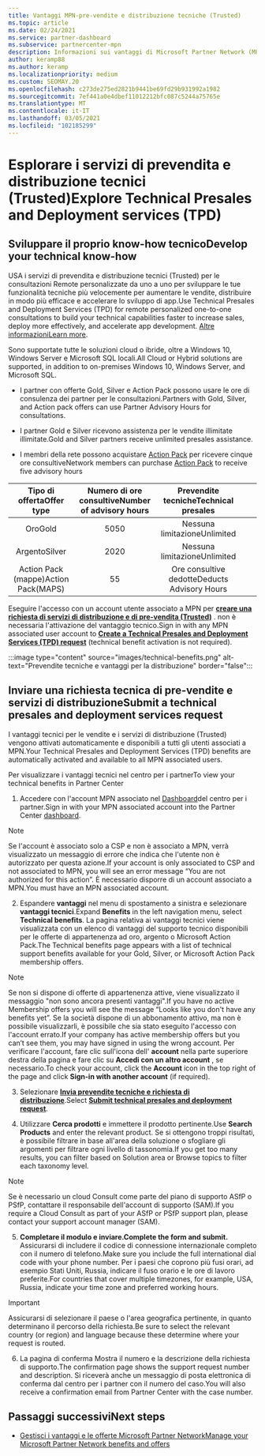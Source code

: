 ```yaml
---
title: Vantaggi MPN-pre-vendite e distribuzione tecniche (Trusted)
ms.topic: article
ms.date: 02/24/2021
ms.service: partner-dashboard
ms.subservice: partnercenter-mpn
description: Informazioni sui vantaggi di Microsoft Partner Network (MPN) per i servizi di pre-vendita e distribuzione tecnici (Trusted)
author: keramp88
ms.author: keramp
ms.localizationpriority: medium
ms.custom: SEOMAY.20
ms.openlocfilehash: c273de275ed2821b9441be69fd29b931992a1982
ms.sourcegitcommit: 7ef441a0e4dbef11012212bfc087c5244a75765e
ms.translationtype: MT
ms.contentlocale: it-IT
ms.lasthandoff: 03/05/2021
ms.locfileid: "102185299"
---
```

# <a name="explore-technical-presales-and-deployment-services-tpd"></a><span data-ttu-id="88bd9-103">Esplorare i servizi di prevendita e distribuzione tecnici (Trusted)</span><span class="sxs-lookup"><span data-stu-id="88bd9-103">Explore Technical Presales and Deployment services (TPD)</span></span> 

## <a name="develop-your-technical-know-how"></a><span data-ttu-id="88bd9-104">Sviluppare il proprio know-how tecnico</span><span class="sxs-lookup"><span data-stu-id="88bd9-104">Develop your technical know-how</span></span>

<span data-ttu-id="88bd9-105">USA i servizi di prevendita e distribuzione tecnici (Trusted) per le consultazioni Remote personalizzate da uno a uno per sviluppare le tue funzionalità tecniche più velocemente per aumentare le vendite, distribuire in modo più efficace e accelerare lo sviluppo di app.</span><span class="sxs-lookup"><span data-stu-id="88bd9-105">Use Technical Presales and Deployment Services (TPD) for remote personalized one-to-one consultations to build your technical capabilities faster to increase sales, deploy more effectively, and accelerate app development.</span></span> <span data-ttu-id="88bd9-106">[Altre informazioni](https://aka.ms/TPD)</span><span class="sxs-lookup"><span data-stu-id="88bd9-106">[Learn more](https://aka.ms/TPD).</span></span>

<span data-ttu-id="88bd9-107">Sono supportate tutte le soluzioni cloud o ibride, oltre a Windows 10, Windows Server e Microsoft SQL locali.</span><span class="sxs-lookup"><span data-stu-id="88bd9-107">All Cloud or Hybrid solutions are supported, in addition to on-premises Windows 10, Windows Server, and Microsoft SQL.</span></span> 

-   <span data-ttu-id="88bd9-108">I partner con offerte Gold, Silver e Action Pack possono usare le ore di consulenza dei partner per le consultazioni.</span><span class="sxs-lookup"><span data-stu-id="88bd9-108">Partners with Gold, Silver, and Action pack offers can use Partner Advisory Hours for consultations.</span></span> 

-   <span data-ttu-id="88bd9-109">I partner Gold e Silver ricevono assistenza per le vendite illimitate illimitate.</span><span class="sxs-lookup"><span data-stu-id="88bd9-109">Gold and Silver partners receive unlimited presales assistance.</span></span> 

-   <span data-ttu-id="88bd9-110">I membri della rete possono acquistare [Action Pack](https://partner.microsoft.com/membership/action-pack) per ricevere cinque ore consultive</span><span class="sxs-lookup"><span data-stu-id="88bd9-110">Network members can  purchase [Action Pack](https://partner.microsoft.com/membership/action-pack) to receive five advisory hours</span></span>  


|     <span data-ttu-id="88bd9-111">Tipo di offerta</span><span class="sxs-lookup"><span data-stu-id="88bd9-111">Offer type</span></span>    | <span data-ttu-id="88bd9-112">Numero di ore consultive</span><span class="sxs-lookup"><span data-stu-id="88bd9-112">Number of advisory hours</span></span> |   <span data-ttu-id="88bd9-113">Prevendite tecniche</span><span class="sxs-lookup"><span data-stu-id="88bd9-113">Technical presales</span></span>   |   |   |
|:-----------------:|:------------------------:|:----------------------:|:-:|:-:|
|        <span data-ttu-id="88bd9-114">Oro</span><span class="sxs-lookup"><span data-stu-id="88bd9-114">Gold</span></span>       |            <span data-ttu-id="88bd9-115">50</span><span class="sxs-lookup"><span data-stu-id="88bd9-115">50</span></span>            |        <span data-ttu-id="88bd9-116">Nessuna limitazione</span><span class="sxs-lookup"><span data-stu-id="88bd9-116">Unlimited</span></span>       |   |   |
|       <span data-ttu-id="88bd9-117">Argento</span><span class="sxs-lookup"><span data-stu-id="88bd9-117">Silver</span></span>      |            <span data-ttu-id="88bd9-118">20</span><span class="sxs-lookup"><span data-stu-id="88bd9-118">20</span></span>            |        <span data-ttu-id="88bd9-119">Nessuna limitazione</span><span class="sxs-lookup"><span data-stu-id="88bd9-119">Unlimited</span></span>       |   |   |
| <span data-ttu-id="88bd9-120">Action Pack (mappe)</span><span class="sxs-lookup"><span data-stu-id="88bd9-120">Action Pack(MAPS)</span></span> |             <span data-ttu-id="88bd9-121">5</span><span class="sxs-lookup"><span data-stu-id="88bd9-121">5</span></span>            | <span data-ttu-id="88bd9-122">Ore consultive dedotte</span><span class="sxs-lookup"><span data-stu-id="88bd9-122">Deducts Advisory Hours</span></span> |   |   |

<span data-ttu-id="88bd9-123">Eseguire l'accesso con un account utente associato a MPN per **[creare una richiesta di servizi di distribuzione e di pre-vendita (Trusted)](https://partner.microsoft.com/dashboard/mpn/membership/benefits/technical/createadvisoryhours-servicerequest)** . non è necessaria l'attivazione del vantaggio tecnico.</span><span class="sxs-lookup"><span data-stu-id="88bd9-123">Sign in with any MPN associated user account to **[Create a Technical Presales and Deployment Services (TPD) request](https://partner.microsoft.com/dashboard/mpn/membership/benefits/technical/createadvisoryhours-servicerequest)** (technical benefit activation is not required).</span></span>

  :::image type="content" source="images/technical-benefits.png" alt-text="Prevendite tecniche e vantaggi per la distribuzione" border="false":::

## <a name="submit-a-technical-presales-and-deployment-services-request"></a><span data-ttu-id="88bd9-125">Inviare una richiesta tecnica di pre-vendite e servizi di distribuzione</span><span class="sxs-lookup"><span data-stu-id="88bd9-125">Submit a technical presales and deployment services request</span></span> 

<span data-ttu-id="88bd9-126">I vantaggi tecnici per le vendite e i servizi di distribuzione (Trusted) vengono attivati automaticamente e disponibili a tutti gli utenti associati a MPN.</span><span class="sxs-lookup"><span data-stu-id="88bd9-126">Your Technical Presales and Deployment Services (TPD) benefits are automatically activated and available to all MPN associated users.</span></span> 

<span data-ttu-id="88bd9-127">Per visualizzare i vantaggi tecnici nel centro per i partner</span><span class="sxs-lookup"><span data-stu-id="88bd9-127">To view your technical benefits in Partner Center</span></span>

1. <span data-ttu-id="88bd9-128">Accedere con l'account MPN associato nel [Dashboard](https://partner.microsoft.com/dashboard)del centro per i partner.</span><span class="sxs-lookup"><span data-stu-id="88bd9-128">Sign in with your MPN associated account into the Partner Center [dashboard](https://partner.microsoft.com/dashboard).</span></span> 

>[!NOTE]
><span data-ttu-id="88bd9-129">Se l'account è associato solo a CSP e non è associato a MPN, verrà visualizzato un messaggio di errore che indica che l'utente non è autorizzato per questa azione.</span><span class="sxs-lookup"><span data-stu-id="88bd9-129">If your account is only associated to CSP and not associated to MPN, you will see an error message “You are not authorized for this action”.</span></span> <span data-ttu-id="88bd9-130">È necessario disporre di un account associato a MPN.</span><span class="sxs-lookup"><span data-stu-id="88bd9-130">You must have an MPN associated account.</span></span>

2. <span data-ttu-id="88bd9-131">Espandere **vantaggi** nel menu di spostamento a sinistra e selezionare **vantaggi tecnici**.</span><span class="sxs-lookup"><span data-stu-id="88bd9-131">Expand **Benefits** in the left navigation menu, select **Technical benefits**.</span></span> <span data-ttu-id="88bd9-132">La pagina relativa ai vantaggi tecnici viene visualizzata con un elenco di vantaggi del supporto tecnico disponibili per le offerte di appartenenza ad oro, argento o Microsoft Action Pack.</span><span class="sxs-lookup"><span data-stu-id="88bd9-132">The Technical benefits page appears with a list of technical support benefits available for your Gold, Silver, or Microsoft Action Pack membership offers.</span></span> 

>[!NOTE]
><span data-ttu-id="88bd9-133">Se non si dispone di offerte di appartenenza attive, viene visualizzato il messaggio "non sono ancora presenti vantaggi".</span><span class="sxs-lookup"><span data-stu-id="88bd9-133">If you have no active Membership offers you will see the message “Looks like you don't have any benefits yet”.</span></span> <span data-ttu-id="88bd9-134">Se la società dispone di un abbonamento attivo, ma non è possibile visualizzarli, è possibile che sia stato eseguito l'accesso con l'account errato.</span><span class="sxs-lookup"><span data-stu-id="88bd9-134">If your company has active membership offers but you can’t see them, you may have signed in using the wrong account.</span></span> <span data-ttu-id="88bd9-135">Per verificare l'account, fare clic sull'icona dell' **account** nella parte superiore destra della pagina e fare clic su **Accedi con un altro account** , se necessario.</span><span class="sxs-lookup"><span data-stu-id="88bd9-135">To check your account, click the **Account** icon in the top right of the page and click **Sign-in with another account** (if required).</span></span>

3. <span data-ttu-id="88bd9-136">Selezionare **[Invia prevendite tecniche e richiesta di distribuzione](https://partner.microsoft.com/dashboard/mpn/membership/benefits/technical/createadvisoryhours-servicerequest)**.</span><span class="sxs-lookup"><span data-stu-id="88bd9-136">Select **[Submit technical presales and deployment request](https://partner.microsoft.com/dashboard/mpn/membership/benefits/technical/createadvisoryhours-servicerequest)**.</span></span>

4. <span data-ttu-id="88bd9-137">Utilizzare **Cerca prodotti** e immettere il prodotto pertinente.</span><span class="sxs-lookup"><span data-stu-id="88bd9-137">Use **Search Products** and enter the relevant product.</span></span> <span data-ttu-id="88bd9-138">Se si ottengono troppi risultati, è possibile filtrare in base all'area della soluzione o sfogliare gli argomenti per filtrare ogni livello di tassonomia.</span><span class="sxs-lookup"><span data-stu-id="88bd9-138">If you get too many results, you can filter based on Solution area or Browse topics to filter each taxonomy level.</span></span>

> [!NOTE]
> <span data-ttu-id="88bd9-139">Se è necessario un cloud Consult come parte del piano di supporto ASfP o PSfP, contattare il responsabile dell'account di supporto (SAM).</span><span class="sxs-lookup"><span data-stu-id="88bd9-139">If you require a Cloud Consult as part of your ASfP or PSfP support plan, please contact your support account manager (SAM).</span></span>

5. <span data-ttu-id="88bd9-140">**Completare il modulo e inviare.**</span><span class="sxs-lookup"><span data-stu-id="88bd9-140">**Complete the form and submit.**</span></span> <span data-ttu-id="88bd9-141">Assicurarsi di includere il codice di connessione internazionale completo con il numero di telefono.</span><span class="sxs-lookup"><span data-stu-id="88bd9-141">Make sure you include the full international dial code with your phone number.</span></span> <span data-ttu-id="88bd9-142">Per i paesi che coprono più fusi orari, ad esempio Stati Uniti, Russia, indicare il fuso orario e le ore di lavoro preferite.</span><span class="sxs-lookup"><span data-stu-id="88bd9-142">For countries that cover multiple timezones,  for example, USA, Russia, indicate your time zone and preferred working hours.</span></span>

> [!IMPORTANT]
> <span data-ttu-id="88bd9-143">Assicurarsi di selezionare il paese o l'area geografica pertinente, in quanto determinano il percorso della richiesta.</span><span class="sxs-lookup"><span data-stu-id="88bd9-143">Be sure to select the relevant country (or region) and language because these determine where your request is routed.</span></span>

6. <span data-ttu-id="88bd9-144">La pagina di conferma Mostra il numero e la descrizione della richiesta di supporto.</span><span class="sxs-lookup"><span data-stu-id="88bd9-144">The confirmation page shows the support request number and description.</span></span> <span data-ttu-id="88bd9-145">Si riceverà anche un messaggio di posta elettronica di conferma dal centro per i partner con il numero del caso.</span><span class="sxs-lookup"><span data-stu-id="88bd9-145">You will also receive a confirmation email from Partner Center with the case number.</span></span>



## <a name="next-steps"></a><span data-ttu-id="88bd9-146">Passaggi successivi</span><span class="sxs-lookup"><span data-stu-id="88bd9-146">Next steps</span></span>

- [<span data-ttu-id="88bd9-147">Gestisci i vantaggi e le offerte Microsoft Partner Network</span><span class="sxs-lookup"><span data-stu-id="88bd9-147">Manage your Microsoft Partner Network benefits and offers</span></span>](manage-your-partner-network-benefits.md)
